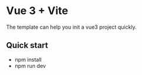 # Vue 3 + Vite

 The template can help you init a vue3 project quickly.



## Quick start

- npm install
- npm run dev
